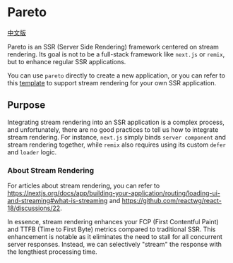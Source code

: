 # Pareto

[中文版](./README-zh.md)

Pareto is an SSR (Server Side Rendering) framework centered on stream rendering. Its goal is not to be a full-stack framework like `next.js` or `remix`, but to enhance regular SSR applications.

You can use `pareto` directly to create a new application, or you can refer to this [template](./examples/base/) to support stream rendering for your own SSR application.

## Purpose

Integrating stream rendering into an SSR application is a complex process, and unfortunately, there are no good practices to tell us how to integrate stream rendering. For instance, `next.js` simply binds `server component` and stream rendering together, while `remix` also requires using its custom `defer` and `loader` logic.

### About Stream Rendering

For articles about stream rendering, you can refer to <https://nextjs.org/docs/app/building-your-application/routing/loading-ui-and-streaming#what-is-streaming> and <https://github.com/reactwg/react-18/discussions/22>.

In essence, stream rendering enhances your FCP (First Contentful Paint) and TTFB (Time to First Byte) metrics compared to traditional SSR. This enhancement is notable as it eliminates the need to stall for all concurrent server responses. Instead, we can selectively "stream" the response with the lengthiest processing time.
